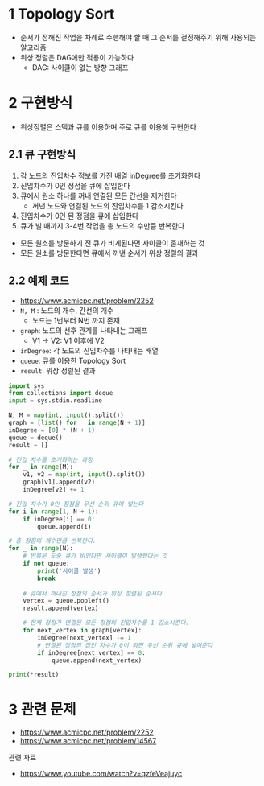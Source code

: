 # 1 Topology Sort

* 순서가 정해진 작업을 차례로 수행해야 할 때 그 순서를 결정해주기 위해 사용되는 알고리즘
* 위상 정렬은 DAG에만 적용이 가능하다
  * DAG: 사이클이 없는 방향 그래프



# 2 구현방식

* 위상정렬은 스택과 큐를 이용하며 주로 큐를 이용해 구현한다



## 2.1 큐 구현방식

1. 각 노드의 진입차수 정보를 가진 배열 inDegree를 초기화한다
2. 진입차수가 0인 정점을 큐에 삽입한다
3. 큐에서 원소 하나를 꺼내 연결된 모든 간선을 제거한다
   * 꺼낸 노드와 연결된 노드의 진입차수를 1 감소시킨다
4. 진입차수가 0인 된 정점을 큐에 삽입한다
5. 큐가 빌 때까지 3-4번 작업을 총 노드의 수만큼 반복한다

* 모든 원소를 방문하기 전 큐가 비게된다면 사이클이 존재하는 것
* 모든 원소를 방문한다면 큐에서 꺼낸 순서가 위상 정렬의 결과



## 2.2 예제 코드

* https://www.acmicpc.net/problem/2252
* `N, M` : 노드의 개수, 간선의 개수
  * 노드는 1번부터 N번 까지 존재
* `graph`: 노드의 선후 관계를 나타내는 그래프
  * V1 -> V2: V1 이후에 V2
* `inDegree`: 각 노드의 진입차수를 나타내는 배열
* `queue`: 큐를 이용한 Topology Sort
* `result`: 위상 정렬된 결과

```python
import sys
from collections import deque
input = sys.stdin.readline

N, M = map(int, input().split())
graph = [list() for _ in range(N + 1)]
inDegree = [0] * (N + 1)
queue = deque()
result = []

# 진입 차수를 초기화하는 과정
for _ in range(M):
    v1, v2 = map(int, input().split())
    graph[v1].append(v2)
    inDegree[v2] += 1

# 진입 차수가 0인 정점을 우선 순위 큐에 넣는다
for i in range(1, N + 1):
    if inDegree[i] == 0:
        queue.append(i)

# 총 정점의 개수만큼 반복한다.
for _ in range(N):
  	# 반복문 도중 큐가 비었다면 사이클이 발생했다는 것
    if not queue:
        print('사이클 발생')
        break
		
    # 큐에서 꺼내진 정점의 순서가 위상 정렬된 순서다
    vertex = queue.popleft()
    result.append(vertex)

    # 현재 정점가 연결된 모든 정점의 진입차수를 1 감소시킨다.
    for next_vertex in graph[vertex]:
        inDegree[next_vertex] -= 1
        # 연결된 정점의 집인 차수가 0이 되면 우선 순위 큐에 넣어준다
        if inDegree[next_vertex] == 0:
            queue.append(next_vertex)

print(*result)
```



# 3 관련 문제

* https://www.acmicpc.net/problem/2252
* https://www.acmicpc.net/problem/14567



관련 자료

* https://www.youtube.com/watch?v=qzfeVeajuyc